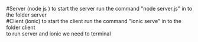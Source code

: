 #Server (node js )
    to start the server run the command "node server.js" in to the folder server </br>
#Client (ionic)
    to start the client run the command "ionic serve" in to the folder client </br>
to run server and ionic we need to terminal </br>

       
    
    